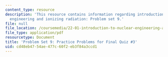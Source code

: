 ```yaml
---
content_type: resource
description: 'This resource contains information regarding introduction to nuclear
  engineering and ionizing radiation: Problem set 9.'
file: null
file_location: /coursemedia/22-01-introduction-to-nuclear-engineering-and-ionizing-radiation-fall-2016/cd48eb4754ae477c60f2eb3f84a3ccd1_MIT22_01F16_ProblemSet9.pdf
file_type: application/pdf
resourcetype: Document
title: 'Problem Set 9: Practice Problems for Final Quiz #3'
uid: cd48eb47-54ae-477c-60f2-eb3f84a3ccd1
---
```

